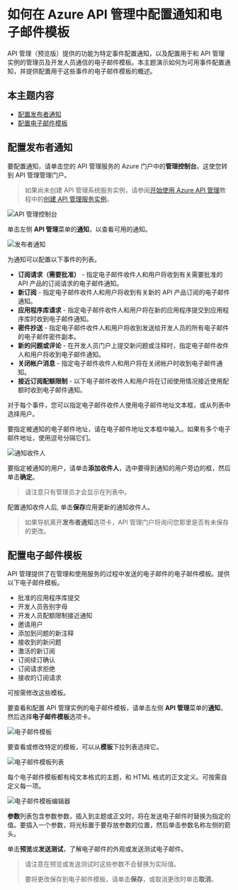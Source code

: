 <properties pageTitle="如何在 Azure API 管理中配置通知和电子邮件模板" metaKeywords="" description="了解如何在 Azure API 管理中配置通知和电子邮件模板。" metaCanonical="" services="" documentationCenter="API Management" title="如何在 Azure API 管理中配置通知和电子邮件模板" authors="sdanie" solutions="" manager="" editor="" />
<tags ms.service=""
    ms.date="03/10/2015"
    wacn.date=""
    />

# 如何在 Azure API 管理中配置通知和电子邮件模板

API 管理（预览版）提供的功能为特定事件配置通知，以及配置用于和 API 管理实例的管理员及开发人员通信的电子邮件模板。本主题演示如何为可用事件配置通知，并提供配置用于这些事件的电子邮件模板的概述。

## 本主题内容

-   [配置发布者通知][配置发布者通知]
-   [配置电子邮件模板][配置电子邮件模板]

## <a name="publisher-notifications"> </a>配置发布者通知

要配置通知，请单击您的 API 管理服务的 Azure 门户中的**管理控制台**。这使您转到 API 管理管理门户。

> 如果尚未创建 API 管理系统服务实例，请参阅[开始使用 Azure API 管理][开始使用 Azure API 管理]教程中的[创建 API 管理服务实例][创建 API 管理服务实例]。

![API 管理控制台][API 管理控制台]

单击左侧 **API 管理**菜单的**通知**，以查看可用的通知。

![发布者通知][发布者通知]

为通知可以配置以下事件的列表。

-   **订阅请求（需要批准）** - 指定电子邮件收件人和用户将收到有关需要批准的 API 产品的订阅请求的电子邮件通知。
-   **新订阅** - 指定电子邮件收件人和用户将收到有关新的 API 产品订阅的电子邮件通知。
-   **应用程序库请求** - 指定电子邮件收件人和用户将在新的应用程序提交到应用程序库时收到电子邮件通知。
-   **密件抄送** - 指定电子邮件收件人和用户将收到发送给开发人员的所有电子邮件的电子邮件密件副本。
-   **新的问题或评论** - 在开发人员门户上提交新问题或注释时，指定电子邮件收件人和用户将收到电子邮件通知。
-   **关闭帐户消息** - 指定电子邮件收件人和用户将在关闭帐户时收到电子邮件通知。
-   **接近订阅配额限制** - 以下电子邮件收件人和用户将在订阅使用情况接近使用配额时收到电子邮件通知。

对于每个事件，您可以指定电子邮件收件人使用电子邮件地址文本框，或从列表中选择用户。

要指定被通知的电子邮件地址，请在电子邮件地址文本框中输入。如果有多个电子邮件地址，使用逗号分隔它们。

![通知收件人][通知收件人]

要指定被通知的用户，请单击**添加收件人**，选中要得到通知的用户旁边的框，然后单击**确定**。

> 请注意只有管理员才会显示在列表中。

配置通知收件人后, 单击**保存**应用更新的通知收件人。

> 如果导航离开**发布者通知**选项卡，API 管理门户将询问您那里是否有未保存的更改。

## <a name="email-templates"> </a>配置电子邮件模板

API 管理提供了在管理和使用服务的过程中发送的电子邮件的电子邮件模板。提供以下电子邮件模板。

-   批准的应用程序库提交
-   开发人员告别字母
-   开发人员配额限制接近通知
-   邀请用户
-   添加到问题的新注释
-   接收到的新问题
-   激活的新订阅
-   订阅续订确认
-   订阅请求拒绝
-   接收的订阅请求

可按需修改这些模板。

要查看和配置 API 管理实例的电子邮件模板，请单击左侧 **API 管理**菜单的**通知**，然后选择**电子邮件模板**选项卡。

![电子邮件模板][电子邮件模板]

要查看或修改特定的模板，可以从**模板**下拉列表选择它。

![电子邮件模板列表][电子邮件模板列表]

每个电子邮件模板都有纯文本格式的主题，和 HTML 格式的正文定义。可按需自定义每一项。

![电子邮件模板编辑器][电子邮件模板编辑器]

**参数**列表包含参数参数，插入到主题或正文时，将在发送电子邮件时替换为指定的值。要插入一个参数，将光标置于要存放参数的位置，然后单击参数名称左侧的箭头。

单击**预览**或**发送测试**，了解电子邮件的外观或发送测试电子邮件。

> 请注意在预览或发送测试时这些参数不会替换为实际值。
>
> 要将更改保存到电子邮件模板，请单击**保存**，或取消更改时单击**取消**。

  [配置发布者通知]: #publisher-notifications
  [配置电子邮件模板]: #email-templates
  [开始使用 Azure API 管理]: ../api-management-get-started
  [创建 API 管理服务实例]: ../api-management-get-started/#create-service-instance
  [API 管理控制台]: ./media/api-management-howto-configure-notifications/api-management-management-console.png
  [发布者通知]: ./media/api-management-howto-configure-notifications/api-management-publisher-notifications.png
  [通知收件人]: ./media/api-management-howto-configure-notifications/api-management-email-addresses.png
  [电子邮件模板]: ./media/api-management-howto-configure-notifications/api-management-email-templates.png
  [电子邮件模板列表]: ./media/api-management-howto-configure-notifications/api-management-email-templates-list.png
  [电子邮件模板编辑器]: ./media/api-management-howto-configure-notifications/api-management-email-template.png
